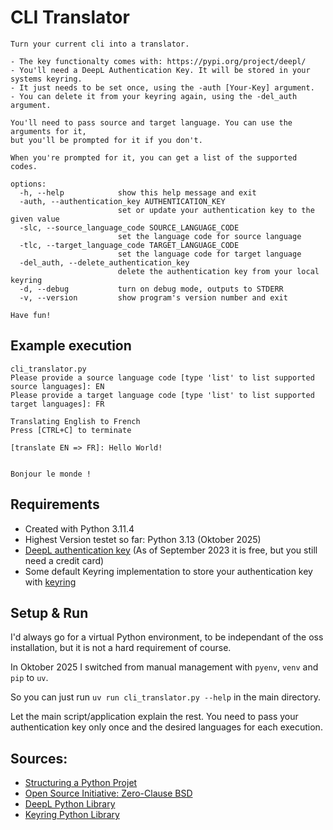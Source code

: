 # CLI Translator

~~~
Turn your current cli into a translator.

- The key functionalty comes with: https://pypi.org/project/deepl/
- You'll need a DeepL Authentication Key. It will be stored in your systems keyring.
- It just needs to be set once, using the -auth [Your-Key] argument.
- You can delete it from your keyring again, using the -del_auth argument.

You'll need to pass source and target language. You can use the arguments for it,
but you'll be prompted for it if you don't.

When you're prompted for it, you can get a list of the supported codes.

options:
  -h, --help            show this help message and exit
  -auth, --authentication_key AUTHENTICATION_KEY
                        set or update your authentication key to the given value
  -slc, --source_language_code SOURCE_LANGUAGE_CODE
                        set the language code for source language
  -tlc, --target_language_code TARGET_LANGUAGE_CODE
                        set the language code for target language
  -del_auth, --delete_authentication_key
                        delete the authentication key from your local keyring
  -d, --debug           turn on debug mode, outputs to STDERR
  -v, --version         show program's version number and exit

Have fun!
~~~

## Example execution

~~~
cli_translator.py
Please provide a source language code [type 'list' to list supported source languages]: EN
Please provide a target language code [type 'list' to list supported target languages]: FR

Translating English to French
Press [CTRL+C] to terminate

[translate EN => FR]: Hello World!


Bonjour le monde !
~~~

## Requirements

- Created with Python 3.11.4
- Highest Version testet so far: Python 3.13 (Oktober 2025)
- [DeepL authentication key](https://www.deepl.com) (As of September 2023 it is free, but you still need a credit card)
- Some default Keyring implementation to store your authentication key with [keyring](https://pypi.org/project/keyring/)

## Setup & Run

I'd always go for a virtual Python environment, to be independant of the oss installation,
but it is not a hard requirement of course.

In Oktober 2025 I switched from manual management with `pyenv`, `venv` and `pip` to `uv`.

So you can just run `uv run cli_translator.py --help` in the main directory.

Let the main script/application explain the rest. You need to pass your
authentication key only once and the desired languages for each execution.

## Sources:

- [Structuring a Python Projet](https://realpython.com/python-application-layouts/)
- [Open Source Initiative: Zero-Clause BSD](https://opensource.org/license/0bsd/)
- [DeepL Python Library](https://pypi.org/project/deepl/)
- [Keyring Python Library](https://pypi.org/project/keyring/)
